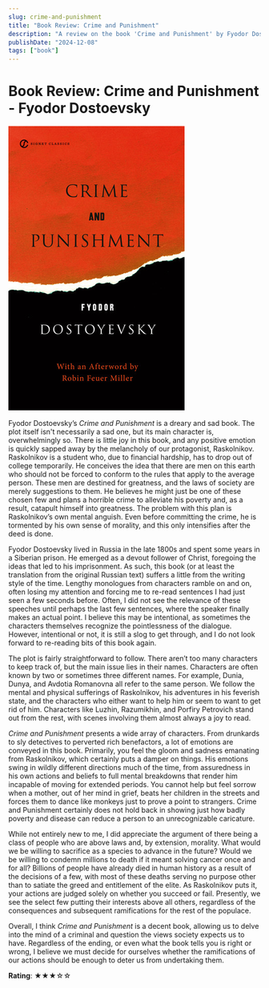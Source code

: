 ```yaml
---
slug: crime-and-punishment
title: "Book Review: Crime and Punishment"
description: "A review on the book 'Crime and Punishment' by Fyodor Dostoevsky"
publishDate: "2024-12-08"
tags: ["book"]
---
```

# Book Review: Crime and Punishment - Fyodor Dostoevsky
![Crime and Punishment book cover](../../assets/crime-and-punishment-35.jpg)

Fyodor Dostoevsky’s *Crime and Punishment* is a dreary and sad book. The plot itself isn't necessarily a sad one, but its main character is, overwhelmingly so. There is little joy in this book, and any positive emotion is quickly sapped away by the melancholy of our protagonist, Raskolnikov. Raskolnikov is a student who, due to financial hardship, has to drop out of college temporarily. He conceives the idea that there are men on this earth who should not be forced to conform to the rules that apply to the average person. These men are destined for greatness, and the laws of society are merely suggestions to them. He believes he might just be one of these chosen few and plans a horrible crime to alleviate his poverty and, as a result, catapult himself into greatness. The problem with this plan is Raskolnikov’s own mental anguish. Even before committing the crime, he is tormented by his own sense of morality, and this only intensifies after the deed is done.

Fyodor Dostoevsky lived in Russia in the late 1800s and spent some years in a Siberian prison. He emerged as a devout follower of Christ, foregoing the ideas that led to his imprisonment. As such, this book (or at least the translation from the original Russian text) suffers a little from the writing style of the time. Lengthy monologues from characters ramble on and on, often losing my attention and forcing me to re-read sentences I had just seen a few seconds before. Often, I did not see the relevance of these speeches until perhaps the last few sentences, where the speaker finally makes an actual point. I believe this may be intentional, as sometimes the characters themselves recognize the pointlessness of the dialogue. However, intentional or not, it is still a slog to get through, and I do not look forward to re-reading bits of this book again.

The plot is fairly straightforward to follow. There aren’t too many characters to keep track of, but the main issue lies in their names. Characters are often known by two or sometimes three different names. For example, Dunia, Dunya, and Avdotia Romanovna all refer to the same person. We follow the mental and physical sufferings of Raskolnikov, his adventures in his feverish state, and the characters who either want to help him or seem to want to get rid of him. Characters like Luzhin, Razumikhin, and Porfiry Petrovich stand out from the rest, with scenes involving them almost always a joy to read.

*Crime and Punishment* presents a wide array of characters. From drunkards to sly detectives to perverted rich benefactors, a lot of emotions are conveyed in this book. Primarily, you feel the gloom and sadness emanating from Raskolnikov, which certainly puts a damper on things. His emotions swing in wildly different directions much of the time, from assuredness in his own actions and beliefs to full mental breakdowns that render him incapable of moving for extended periods. You cannot help but feel sorrow when a mother, out of her mind in grief, beats her children in the streets and forces them to dance like monkeys just to prove a point to strangers. Crime and Punishment certainly does not hold back in showing just how badly poverty and disease can reduce a person to an unrecognizable caricature.

While not entirely new to me, I did appreciate the argument of there being a class of people who are above laws and, by extension, morality. What would we be willing to sacrifice as a species to advance in the future? Would we be willing to condemn millions to death if it meant solving cancer once and for all? Billions of people have already died in human history as a result of the decisions of a few, with most of these deaths serving no purpose other than to satiate the greed and entitlement of the elite. As Raskolnikov puts it, your actions are judged solely on whether you succeed or fail. Presently, we see the select few putting their interests above all others, regardless of the consequences and subsequent ramifications for the rest of the populace.

Overall, I think *Crime and Punishment* is a decent book, allowing us to delve into the mind of a criminal and question the views society expects us to have. Regardless of the ending, or even what the book tells you is right or wrong, I believe we must decide for ourselves whether the ramifications of our actions should be enough to deter us from undertaking them.

**Rating**: ★★★☆☆